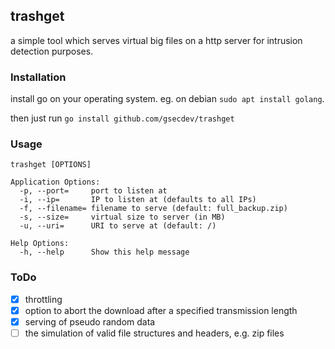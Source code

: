 ## trashget

a simple tool which serves virtual big files on a http server for intrusion detection purposes.

### Installation
install go on your operating system. eg. on debian `sudo apt install golang`.

then just run `go install github.com/gsecdev/trashget`

### Usage
```
trashget [OPTIONS]

Application Options:
  -p, --port=     port to listen at
  -i, --ip=       IP to listen at (defaults to all IPs)
  -f, --filename= filename to serve (default: full_backup.zip)
  -s, --size=     virtual size to server (in MB)
  -u, --uri=      URI to serve at (default: /)

Help Options:
  -h, --help      Show this help message
```

### ToDo
- [x] throttling
- [x] option to abort the download after a specified transmission length
- [x] serving of pseudo random data
- [ ] the simulation of valid file structures and headers, e.g. zip files